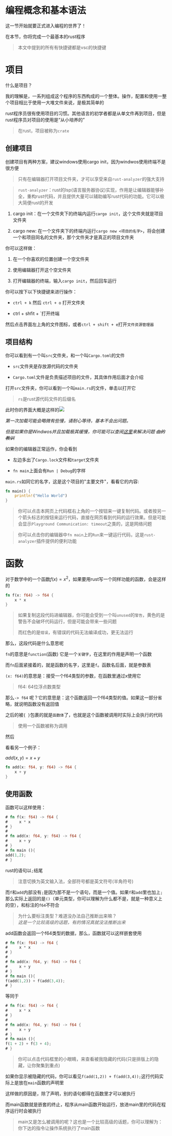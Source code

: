 # 编程概念和基本语法

这一节开始就要正式进入编程的世界了！

在本节，你将完成一个最基本的rust程序

> 本文中提到的所有有快捷键都是vsc的快捷键

# 项目

什么是项目？

我的理解是，一系列组成这个程序的东西构成的一个整体。操作，配置和使用一整个项目相比于使用一大堆文件来说，是极其简单的

rust程序员很有使用项目的习惯。其他语言的初学者都是从单文件再到项目，但是rust程序员对项目的使用是“从小培养的”

> 在rust，项目被称为`crate`

## 创建项目

创建项目有两种方案，建议windows使用cargo init，因为windwos使用终端不是很方便

> 只有在编辑器打开项目文件夹，才可以享受来自`rust-analyzer`的强大支持

> `rust-analyzer`：rust的lsp(语言服务器协议)实现，作用是让编辑器能够补全，重构rust代码，并且提供大量可以辅助编写rust代码的功能。它可以极大简便rust的开发

1. cargo init：在一个文件夹下的终端内运行`cargo init`，这个文件夹就是项目文件夹

2. cargo new: 在一个文件夹下的终端内运行`cargo new <项目的名字>`，将会创建一个和项目同名的文件夹，那个文件夹才是真正的项目文件夹

你可以这样做：

1. 在一个你喜欢的位置创建一个空文件夹

2. 使用编辑器打开这个空文件夹

3. 打开编辑器的终端，输入`cargo init`，然后回车运行

你可以按下以下快捷键来进行操作：

* `ctrl + k` 然后 `ctrl + o` 打开文件夹

* ctrl + shfit + \`打开终端

然后点击界面左上角的文件图标，或者`ctrl + shift + e`打开`文件资源管理器`
## 项目结构

你可以看到有一个叫`src`文件夹，和一个叫`Cargo.toml`的文件 

* `src`文件夹是存放源代码的文件夹

* `Cargo.toml`文件是负责描述项目的文件，其具体作用后面才会介绍

打开`src`文件夹，你可以看到一个叫`main.rs`的文件，单击以打开它

> `rs`是rust源代码文件的后缀名

此时你的界面大概是这样的![](./basic_programming/editor.png)

*第一次加载可能会略微有些慢，请耐心等待，基本不会出问题。*

*但是如果你是Windwos并且加载极其缓慢，你可能可以查阅[这里](./install.md#windows下的奇怪问题)来解决问题 ~~血的教训~~* 

如果你的编辑器正常运作，你会看到

* 左边多出了`Cargo.lock`文件和`target`文件夹

* `fn main`上面会有`Run | Debug`的字样

`main.rs`如同它的名字，这是这个项目的"主要文件"，看看它的内容:

```rust
fn main() {
    println!("Hello World")
}
```
> 你可以点击本网页上代码框右上角的一个按钮来一键复制代码。或者按另一个箭头标志的按钮来运行代码，直接在网页看到代码的运行效果。但是可能会显示`Playground Communication: timeout`之类的，这是网络问题

> 你可以点击你的编辑器中`fn main`上的`Run`来一键运行代码，这是`rust-analyzer`插件提供的便利功能

# 函数

对于数学中的一个函数$f(x) = x^2$，如果要用rust写一个同样功能的函数，会是这样的
```rust 
fn f(x: f64) -> f64 {
    x * x
}
```

> 如果复制这段代码进编辑器，你可能会受到一个叫`unused`的`警告`，黄色的是警告不会破坏代码运行，但是可能会带来一些问题
>
> 而红色的是`错误`，有错误的代码无法编译成功，更无法运行

那么，这段代码是什么意思呢

`fn`的意思是`function`(函数) 它是一个`关键字`，在这里的作用是声明一个函数

而`fn`后面紧接着的，就是函数的名字，这里是`f`。函数名后面，就是参数表

`(x: f64)`的意思是：接受一个f64类型的参数，在函数里通过x使用它

> f64: 64位浮点数类型

那么`-> f64` 呢？它的意思是：这个函数返回一个f64类型的值。如果这一部分省略，就说明函数没有返回值

之后的被`{ }`包裹的就是`函数体`了，也就是这个函数被调用时实际上会执行的代码

> 使用一个函数被称为调用

然后

看看另一个例子：

$add(x,y) =x+y$

```rust
fn add(x: f64, y: f64) -> f64 {
    x + y
}
```

## 使用函数

函数可以这样使用：
```rust
# fn f(x: f64) -> f64 {
#     x * x
# }
# 
# fn add(x: f64, y: f64) -> f64 {
#     x + y
# }
# fn main (){
add(1,2);
# }
```

rust的语句以`;`结尾

> 注意切换为英文输入法，全部符号都是英文符号(半角符号)

而`f`和`add`内部没有`;`是因为那不是一个语句，而是一个值。如果`f`和`add`里也加上`;` 那么实际上返回的是`()`（单元类型，你可以理解为什么都不是，就是一种意义上的空），和标注的`f64`不符合

> 为什么要标注类型？难道没办法自己推断出来嘛？ <br>
> *这是一个比较高级的话题，有的情况真就没法推断出来*


add函数会返回一个f64类型的数据，那么，函数就可以这样嵌套使用
```rust
# fn f(x: f64) -> f64 {
#     x * x
# }
# 
# fn add(x: f64, y: f64) -> f64 {
#     x + y
# }
# fn main (){
f(add(1,2)) + f(add(3,4));
# }
```
等同于
```rust
# fn f(x: f64) -> f64 {
#     x * x
# }
# 
# fn add(x: f64, y: f64) -> f64 {
#     x + y
# }
# fn main (){
f(1 + 2) + f(3 + 4);
# }
```

> 你可以点击代码框里的小眼睛，来查看被我隐藏的代码(只是排版上的隐藏，让你聚集到重点)

如果你显示被隐藏的代码，你可以看见`f(add(1,2)) + f(add(3,4));`这行代码实际上是放在`main`函数的声明里

这样做的原因是，除了声明，别的语句都得在函数里才可以被执行

而main函数就是嵌套的终止，程序从main函数开始运行，放进main里的代码在程序运行时会被执行

> main又是怎么被调用的呢？这也是一个比较高级的话题，你可以理解为：你下达的指令让操作系统执行了main函数